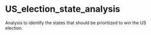 # US_election_state_analysis
Analysis to identify the states that should be prioritized to win the US election.
